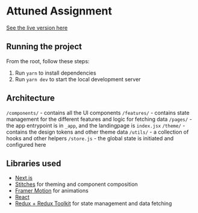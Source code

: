 # Attuned Assignment

[See the live version here](https://attuned-assignment.vercel.app/)

## Running the project

From the root, follow these steps:

1. Run `yarn` to install dependencies
2. Run `yarn dev` to start the local development server

## Architecture

`/components/` - contains all the UI components
`/features/` - contains state management for the different features and logic for fetching data
`/pages/` - the app entrypoint is in `_app`, and the landingpage is `index.jsx`
`/theme/` - contains the design tokens and other theme data
`/utils/` - a collection of hooks and other helpers
`/store.js` - the global state is initiated and configured here

## Libraries used

- [Next.js](https://nextjs.org/)
- [Stitches](https://stitches.dev/) for theming and component composition
- [Framer Motion](https://www.framer.com/motion/) for animations
- [React](https://reactjs.org/)
- [Redux + Redux Toolkit](https://redux-toolkit.js.org/) for state management and data fetching
